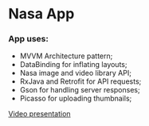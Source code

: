 # Nasa App

### App uses:
* MVVM Architecture pattern;
* DataBinding for inflating layouts;
* Nasa image and video library API;
* RxJava and Retrofit for API requests;
* Gson for handling server responses;
* Picasso for uploading thumbnails;

[Video presentation](https://youtu.be/FUchc017RFE)